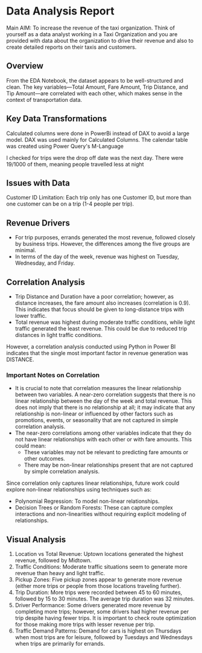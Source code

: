 # Data Analysis Report

Main AIM: To increase the revenue of the taxi organization.
Think of yourself as a data analyst working in a Taxi Organization and you are provided with data about the organization to drive their revenue and also to create detailed reports on their taxis and customers.

## Overview
From the EDA Notebook, the dataset appears to be well-structured and clean. The key variables—Total Amount, Fare Amount, Trip Distance, and Tip Amount—are correlated with each other, which makes sense in the context of transportation data.

## Key Data Transformations
Calculated columns were done in PowerBi instead of DAX to avoid a large model. DAX was used mainly for Calculated Columns. The calendar table was created using Power Query's M-Language 

I checked for trips were the drop off date was the next day. There were 19/1000 of them, meaning people travelled less at night


## Issues with Data
Customer ID Limitation: Each trip only has one Customer ID, but more than one customer can be on a trip (1-4 people per trip).

## Revenue Drivers
- For trip purposes, errands generated the most revenue, followed closely by business trips. However, the differences among the five groups are minimal.
- In terms of the day of the week, revenue was highest on Tuesday, Wednesday, and Friday.

## Correlation Analysis
- Trip Distance and Duration have a poor correlation; however, as distance increases, the fare amount also increases (correlation is 0.9). This indicates that focus should be given to long-distance trips with lower traffic.
- Total revenue was highest during moderate traffic conditions, while light traffic generated the least revenue. This could be due to reduced trip distances in light traffic conditions.

However, a correlation analysis conducted using Python in Power BI indicates that the single most important factor in revenue generation was DISTANCE.

### Important Notes on Correlation
- It is crucial to note that correlation measures the linear relationship between two variables. A near-zero correlation suggests that there is no linear relationship between the day of the week and total revenue. This does not imply that there is no relationship at all; it may indicate that any relationship is non-linear or influenced by other factors such as promotions, events, or seasonality that are not captured in simple correlation analysis.
- The near-zero correlations among other variables indicate that they do not have linear relationships with each other or with fare amounts. This could mean:
    * These variables may not be relevant to predicting fare amounts or other outcomes.
    * There may be non-linear relationships present that are not captured by simple correlation analysis.

Since correlation only captures linear relationships, future work could explore non-linear relationships using techniques such as:
- Polynomial Regression: To model non-linear relationships.
- Decision Trees or Random Forests: These can capture complex interactions and non-linearities without requiring explicit modeling of relationships.

## Visual Analysis
1. Location vs Total Revenue: Uptown locations generated the highest revenue, followed by Midtown.
2. Traffic Conditions: Moderate traffic situations seem to generate more revenue than heavy and light traffic.
3. Pickup Zones: Five pickup zones appear to generate more revenue (either more trips or people from those locations traveling further).
4. Trip Duration: More trips were recorded between 45 to 60 minutes, followed by 15 to 30 minutes. The average trip duration was 32 minutes.
5. Driver Performance: Some drivers generated more revenue by completing more trips; however, some drivers had higher revenue per trip despite having fewer trips. It is important to check route optimization for those making more trips with lesser revenue per trip.
6. Traffic Demand Patterns: Demand for cars is highest on Thursdays when most trips are for leisure, followed by Tuesdays and Wednesdays when trips are primarily for errands. 




